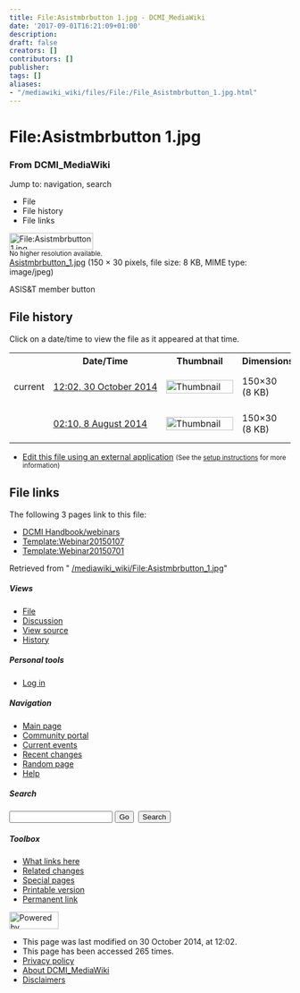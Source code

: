 ```yaml
---
title: File:Asistmbrbutton 1.jpg - DCMI_MediaWiki
date: '2017-09-01T16:21:09+01:00'
description: 
draft: false
creators: []
contributors: []
publisher: 
tags: []
aliases:
- "/mediawiki_wiki/files/File:/File_Asistmbrbutton_1.jpg.html"
---
```


<a id="top"></a>
# File:Asistmbrbutton 1.jpg

### From DCMI\_MediaWiki

Jump to: navigation, search
<!-- start content -->
- File
- File history
- File links

 [<img alt="File:Asistmbrbutton 1.jpg" src="/images/2/28/Asistmbrbutton_1.jpg" width="150" height="30">](/mediawiki_wiki/files/Asistmbrbutton_1.jpg)  
<small>No higher resolution available.</small>  
 [Asistmbrbutton\_1.jpg](/images/2/28/Asistmbrbutton_1.jpg)‎ (150 × 30 pixels, file size: 8 KB, MIME type: image/jpeg)

ASIS&T member button

<!-- 
NewPP limit report
Preprocessor node count: 1/1000000
Post-expand include size: 0/2097152 bytes
Template argument size: 0/2097152 bytes
Expensive parser function count: 0/100
-->
## File history

Click on a date/time to view the file as it appeared at that time.

<table class="wikitable filehistory">
  <tr>
    <td></td>
    <th>Date/Time</th>
    <th>Thumbnail</th>
    <th>Dimensions</th>
    <th>User</th>
    <th>Comment</th>
  </tr>
  <tr>
    <td>current</td>
    <td class="filehistory-selected" style="white-space: nowrap;"><a href="/mediawiki_wiki/files/Asistmbrbutton_1.jpg">12:02, 30 October 2014</a></td>
    <td><a href="/images/2/28/Asistmbrbutton_1.jpg"><img alt="Thumbnail for version as of 12:02, 30 October 2014" src="/images/2/28/Asistmbrbutton_1.jpg" width="120" height="24"></a></td>
    <td>150×30 <span style="white-space: nowrap;">(8 KB)</span>
    </td>
    <td>
      <a href="/index.php/User:WikiSysop" title="User:WikiSysop" class="mw-userlink">WikiSysop</a> <span style="white-space: nowrap;"> <span class="mw-usertoollinks">(<a href="/index.php?title=User_talk:WikiSysop&amp;action=edit&amp;redlink=1" class="new" title="User talk:WikiSysop (page does not exist)">Talk</a> | <a href="/index.php/Special:Contributions/WikiSysop" title="Special:Contributions/WikiSysop">contribs</a>)</span></span>
    </td>
    <td> <span class="comment">(ASIS&amp;T member button)</span>
    </td>
  </tr>
  <tr>
    <td></td>
    <td style="white-space: nowrap;"><a href="/images/archive/2/28/20141030120228%21Asistmbrbutton_1.jpg">02:10, 8 August 2014</a></td>
    <td><a href="/images/archive/2/28/20141030120228%21Asistmbrbutton_1.jpg"><img alt="Thumbnail for version as of 02:10, 8 August 2014" src="/images/archive/2/28/20141030120228%21Asistmbrbutton_1.jpg" width="120" height="24"></a></td>
    <td>150×30 <span style="white-space: nowrap;">(8 KB)</span>
    </td>
    <td>
      <a href="/index.php?title=User:StuartSutton&amp;action=edit&amp;redlink=1" class="new mw-userlink" title="User:StuartSutton (page does not exist)">StuartSutton</a> <span style="white-space: nowrap;"> <span class="mw-usertoollinks">(<a href="/index.php?title=User_talk:StuartSutton&amp;action=edit&amp;redlink=1" class="new" title="User talk:StuartSutton (page does not exist)">Talk</a> | <a href="/index.php/Special:Contributions/StuartSutton" title="Special:Contributions/StuartSutton">contribs</a>)</span></span>
    </td>
    <td> <span class="comment">(ASIS&amp;T member button)</span>
    </td>
  </tr>
</table>

  

- [Edit this file using an external application](/index.php?title=File:Asistmbrbutton_1.jpg&action=edit&externaledit=true&mode=file "File:Asistmbrbutton 1.jpg") <small>(See the <a href="http://www.mediawiki.org/wiki/Manual:External_editors" class="external text" rel="nofollow">setup instructions</a> for more information)</small>

## File links

The following 3 pages link to this file:

- [DCMI Handbook/webinars](/index.php/DCMI_Handbook/webinars "DCMI Handbook/webinars")
- [Template:Webinar20150107](/index.php/Template:Webinar20150107 "Template:Webinar20150107")
- [Template:Webinar20150701](/index.php/Template:Webinar20150701 "Template:Webinar20150701")

Retrieved from " [/mediawiki_wiki/File:Asistmbrbutton\_1.jpg](/mediawiki_wiki/files/File:/File:Asistmbrbutton_1.jpg.html)"

<!-- end content -->

##### Views

- [File](/mediawiki_wiki/files/File:/File:Asistmbrbutton_1.jpg.html)
- [Discussion](/index.php?title=File_talk:Asistmbrbutton_1.jpg&action=edit&redlink=1 "Discussion about the content page [t]")
- [View source](/index.php?title=File:Asistmbrbutton_1.jpg&action=edit "This page is protected.
You can view its source [e]")
- [History](/index.php?title=File:Asistmbrbutton_1.jpg&action=history "Past revisions of this page [h]")

##### Personal tools

- [Log in](/index.php?title=Special:UserLogin&returnto=File:Asistmbrbutton_1.jpg "You are encouraged to log in; however, it is not mandatory [o]")

<script type="text/javascript"> if (window.isMSIE55) fixalpha(); </script>

##### Navigation

- [Main page](/index.php/Main_Page "Visit the main page [z]")
- [Community portal](/index.php/DCMI_MediaWiki:Community_portal "About the project, what you can do, where to find things")
- [Current events](/index.php/DCMI_MediaWiki:Current_events "Find background information on current events")
- [Recent changes](/index.php/Special:RecentChanges "The list of recent changes in the wiki [r]")
- [Random page](/index.php/Special:Random "Load a random page [x]")
- [Help](/index.php/Help:Contents "The place to find out")

##### <label for="searchInput">Search</label>

<form action="/index.php" id="searchform">
				<input type="hidden" name="title" value="Special:Search">
				<input id="searchInput" title="Search DCMI_MediaWiki" accesskey="f" type="search" name="search">
				<input type="submit" name="go" class="searchButton" id="searchGoButton" value="Go" title="Go to a page with this exact name if exists"> 
				<input type="submit" name="fulltext" class="searchButton" id="mw-searchButton" value="Search" title="Search the pages for this text">
			</form>

##### Toolbox

- [What links here](/index.php/Special:WhatLinksHere/File:Asistmbrbutton_1.jpg "List of all wiki pages that link here [j]")
- [Related changes](/index.php/Special:RecentChangesLinked/File:Asistmbrbutton_1.jpg "Recent changes in pages linked from this page [k]")
- [Special pages](/index.php/Special:SpecialPages "List of all special pages [q]")
- [Printable version](/index.php?title=File:Asistmbrbutton_1.jpg&printable=yes "Printable version of this page [p]")
- [Permanent link](/index.php?title=File:Asistmbrbutton_1.jpg&oldid=8608 "Permanent link to this revision of the page")

<!-- end of the left (by default at least) column -->

 [<img src="/skins/common/images/poweredby_mediawiki_88x31.png" height="31" width="88" alt="Powered by MediaWiki">](http://www.mediawiki.org/)

- This page was last modified on 30 October 2014, at 12:02.
- This page has been accessed 265 times.
- [Privacy policy](/index.php/DCMI_MediaWiki:Privacy_policy "DCMI MediaWiki:Privacy policy")
- [About DCMI\_MediaWiki](/index.php/DCMI_MediaWiki:About "DCMI MediaWiki:About")
- [Disclaimers](/index.php/DCMI_MediaWiki:General_disclaimer "DCMI MediaWiki:General disclaimer")

<script>if (window.runOnloadHook) runOnloadHook();</script><!-- Served in 0.462 secs. -->
